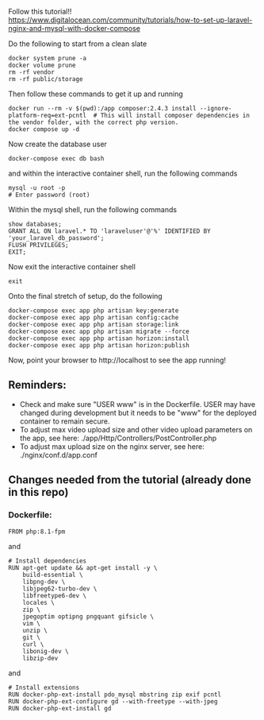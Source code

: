 Follow this tutorial!!
https://www.digitalocean.com/community/tutorials/how-to-set-up-laravel-nginx-and-mysql-with-docker-compose

Do the following to start from a clean slate
```
docker system prune -a
docker volume prune
rm -rf vendor
rm -rf public/storage
```

Then follow these commands to get it up and running
```
docker run --rm -v $(pwd):/app composer:2.4.3 install --ignore-platform-req=ext-pcntl  # This will install composer dependencies in the vendor folder, with the correct php version.
docker compose up -d
```

Now create the database user
```
docker-compose exec db bash
```
and within the interactive container shell, run the following commands
```
mysql -u root -p
# Enter password (root)
```
Within the mysql shell, run the following commands
```
show databases;
GRANT ALL ON laravel.* TO 'laraveluser'@'%' IDENTIFIED BY 'your_laravel_db_password';
FLUSH PRIVILEGES;
EXIT;
```
Now exit the interactive container shell
```
exit
```

Onto the final stretch of setup, do the following
```
docker-compose exec app php artisan key:generate
docker-compose exec app php artisan config:cache
docker-compose exec app php artisan storage:link
docker-compose exec app php artisan migrate --force
docker-compose exec app php artisan horizon:install
docker-compose exec app php artisan horizon:publish
```

Now, point your browser to http://localhost to see the app running!

## Reminders:

* Check and make sure "USER www" is in the Dockerfile.  USER may have changed during development but it needs to be "www" for the deployed container to remain secure.  
* To adjust max video upload size and other video upload parameters on the app, see here: ./app/Http/Controllers/PostController.php 
* To adjust max upload size on the nginx server, see here: ./nginx/conf.d/app.conf

## Changes needed from the tutorial (already done in this repo)
### Dockerfile:
```
FROM php:8.1-fpm
```
and 
```
# Install dependencies
RUN apt-get update && apt-get install -y \
    build-essential \
    libpng-dev \
    libjpeg62-turbo-dev \
    libfreetype6-dev \
    locales \
    zip \
    jpegoptim optipng pngquant gifsicle \
    vim \
    unzip \
    git \
    curl \
    libonig-dev \
    libzip-dev 
```
and 
```
# Install extensions
RUN docker-php-ext-install pdo_mysql mbstring zip exif pcntl
RUN docker-php-ext-configure gd --with-freetype --with-jpeg
RUN docker-php-ext-install gd
```